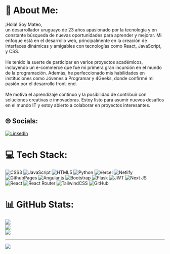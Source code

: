 # 💫 About Me:
¡Hola! Soy Mateo,<br> un desarrollador uruguayo de 23 años apasionado por la tecnología y en constante búsqueda de nuevas oportunidades para aprender y mejorar. Mi enfoque está en el desarrollo web, principalmente en la creación de interfaces dinámicas y amigables con tecnologías como React, JavaScript, y CSS.<br><br>He tenido la suerte de participar en varios proyectos académicos, incluyendo un e-commerce que fue mi primera gran incursión en el mundo de la programación. Además, he perfeccionado mis habilidades en instituciones como Jóvenes a Programar y 4Geeks, donde confirmé mi pasión por el desarrollo front-end.<br><br>Me motiva el aprendizaje continuo y la posibilidad de contribuir con soluciones creativas e innovadoras. Estoy listo para asumir nuevos desafíos en el mundo IT y estoy abierto a colaborar en proyectos interesantes.


## 🌐 Socials:
[![LinkedIn](https://img.shields.io/badge/LinkedIn-%230077B5.svg?logo=linkedin&logoColor=white)](https://www.linkedin.com/in/mateo-go%C3%B1i-10ab54294/)

# 💻 Tech Stack:
![CSS3](https://img.shields.io/badge/css3-%231572B6.svg?style=for-the-badge&logo=css3&logoColor=white) ![JavaScript](https://img.shields.io/badge/javascript-%23323330.svg?style=for-the-badge&logo=javascript&logoColor=%23F7DF1E) ![HTML5](https://img.shields.io/badge/html5-%23E34F26.svg?style=for-the-badge&logo=html5&logoColor=white) ![Python](https://img.shields.io/badge/python-3670A0?style=for-the-badge&logo=python&logoColor=ffdd54) ![Vercel](https://img.shields.io/badge/vercel-%23000000.svg?style=for-the-badge&logo=vercel&logoColor=white) ![Netlify](https://img.shields.io/badge/netlify-%23000000.svg?style=for-the-badge&logo=netlify&logoColor=#00C7B7) ![GithubPages](https://img.shields.io/badge/github%20pages-121013?style=for-the-badge&logo=github&logoColor=white) ![Angular.js](https://img.shields.io/badge/angular.js-%23E23237.svg?style=for-the-badge&logo=angularjs&logoColor=white) ![Bootstrap](https://img.shields.io/badge/bootstrap-%238511FA.svg?style=for-the-badge&logo=bootstrap&logoColor=white) ![Flask](https://img.shields.io/badge/flask-%23000.svg?style=for-the-badge&logo=flask&logoColor=white) ![JWT](https://img.shields.io/badge/JWT-black?style=for-the-badge&logo=JSON%20web%20tokens) ![Next JS](https://img.shields.io/badge/Next-black?style=for-the-badge&logo=next.js&logoColor=white) ![React](https://img.shields.io/badge/react-%2320232a.svg?style=for-the-badge&logo=react&logoColor=%2361DAFB) ![React Router](https://img.shields.io/badge/React_Router-CA4245?style=for-the-badge&logo=react-router&logoColor=white) ![TailwindCSS](https://img.shields.io/badge/tailwindcss-%2338B2AC.svg?style=for-the-badge&logo=tailwind-css&logoColor=white) ![GitHub](https://img.shields.io/badge/github-%23121011.svg?style=for-the-badge&logo=github&logoColor=white)
# 📊 GitHub Stats:
![](https://github-readme-stats.vercel.app/api?username=mateo1627&theme=dark&hide_border=false&include_all_commits=false&count_private=false)<br/>
![](https://github-readme-streak-stats.herokuapp.com/?user=mateo1627&theme=dark&hide_border=false)<br/>
![](https://github-readme-stats.vercel.app/api/top-langs/?username=mateo1627&theme=dark&hide_border=false&include_all_commits=false&count_private=false&layout=compact)

---
[![](https://visitcount.itsvg.in/api?id=mateo1627&icon=0&color=0)](https://visitcount.itsvg.in)

<!-- Proudly created with GPRM ( https://gprm.itsvg.in ) -->
<!--
**mateo1627/mateo1627** is a ✨ _special_ ✨ repository because its `README.md` (this file) appears on your GitHub profile.

Here are some ideas to get you started:

- 🔭 I’m currently working on ...
- 🌱 I’m currently learning ...
- 👯 I’m looking to collaborate on ...
- 🤔 I’m looking for help with ...
- 💬 Ask me about ...
- 📫 How to reach me: ...
- 😄 Pronouns: ...
- ⚡ Fun fact: ...
-->
